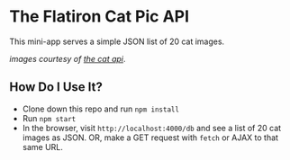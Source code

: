 # The Flatiron Cat Pic API

This mini-app serves a simple JSON list of 20 cat images.

*images courtesy of [the cat api](http://thecatapi.com/)*.

## How Do I Use It?

* Clone down this repo and run `npm install`
* Run `npm start`
* In the browser, visit `http://localhost:4000/db` and see a list of 20 cat images as JSON. OR, make a GET request with `fetch` or AJAX to that same URL.

